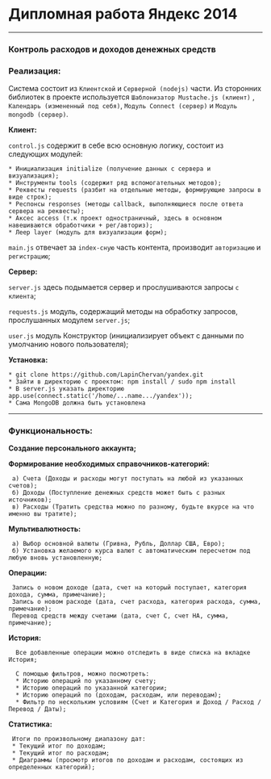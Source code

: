 #      Дипломная работа  Яндекс 2014
---
### Контроль расходов и доходов денежных средств


### Реализация:

Система состоит из `Клиентской` и `Серверной (nodejs)` части. Из сторонних библиотек в проекте используется
`Шаблонизатор Mustache.js (клиент)` , `Календарь (измененный под себя)`, `Модуль Connect (сервер)` и `Модуль mongodb (сервер)`.

**Клиент:**

`control.js` содержит в себе всю основную логику, состоит из следующих модулей:

    * Инициализация initialize (получение данных с сервера и визуализация);
    * Инструменты tools (содержит ряд вспомогательных методов);
    * Реквесты requests (разбит на отдельные методы, формирующие запросы в виде строк);
    * Респонсы responses (методы callback, выполняющиеся после ответа сервера на реквесты);
    * Аксес access (т.к проект одностраничный, здесь в основном навешиваются обработчики + рег/авториз);
    * Леер layer (модуль для визуализации форм);

`main.js` отвечает за `index-сную` часть контента, производит `авторизацию` и `регистрацию`;


**Сервер:**

`server.js` здесь подымается сервер и прослушиваются запросы `с клиента`;

`requests.js` модуль, содержащий методы на обработку запросов, прослушанных модулем `server.js`;

`user.js` модуль Конструктор (инициализирует объект с данными по умолчанию нового пользователя);

**Установка:**

    * git clone https://github.com/LapinChervan/yandex.git
    * Зайти в директорию с проектом: npm install / sudo npm install
    * В server.js указать директорию app.use(connect.static('/home/...name.../yandex'));
    * Сама MongoDB должна быть установлена

---

### Функциональность:

**Создание персонального аккаунта;**

**Формирование необходимых справочников-категорий:**

     а) Счета (Доходы и расходы могут поступать на любой из указанных счетов);
     б) Доходы (Поступление денежных средств может быть с разных источников);
     в) Расходы (Тратить средства можно по разному, будьте вкурсе на что именно вы тратите);

**Мультивалютность:**

     а) Выбор основной валюты (Гривна, Рубль, Доллар США, Евро);
     б) Установка желаемого курса валют с автоматическим пересчетом под любую вновь установленную;

**Операции:**

     Запись о новом доходе (дата, счет на который поступает, категория дохода, сумма, примечание);
     Запись о новом расходе (дата, счет расхода, категория расхода, сумма, примечание);
     Перевод средств между счетами (дата, счет С, счет НА, сумма, примечание);

**История:**

      Все добавленные операции можно отследить в виде списка на вкладке История;

      С помощью фильтров, можно посмотреть:
      * Историю операций по указанному счету;
      * Историю операций по указанной категории;
      * Историю операций по (доходам, расходам, или переводам);
      * Фильтр по нескольким условиям (Счет и Категория и Доход / Расход / Перевод / Даты);

**Статистика:**

     Итоги по произвольному диапазону дат:
     * Текущий итог по доходам;
     * Текущий итог по расходам;
     * Диаграммы (просмотр итогов по доходам и расходам, состоящих из определенных категорий);







